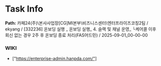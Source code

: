 # Task Info

**Path:** 카페24(주)\본사사업장\[CG]MI본부\비즈니스센터\엔터프라이즈코칭2팀 / ekyang / [332236] 온보딩 실행 _ 온보딩 실행_ 4. 슬랙 및 채널 운영_ └케어콜 이후 회신 없는 경우 2주 후 온보딩 종료 처리(FAS어드민) / 2025-09-01_00-00-00

### WIKI
- ["https://enterprise-admin.hanpda.com/"]

